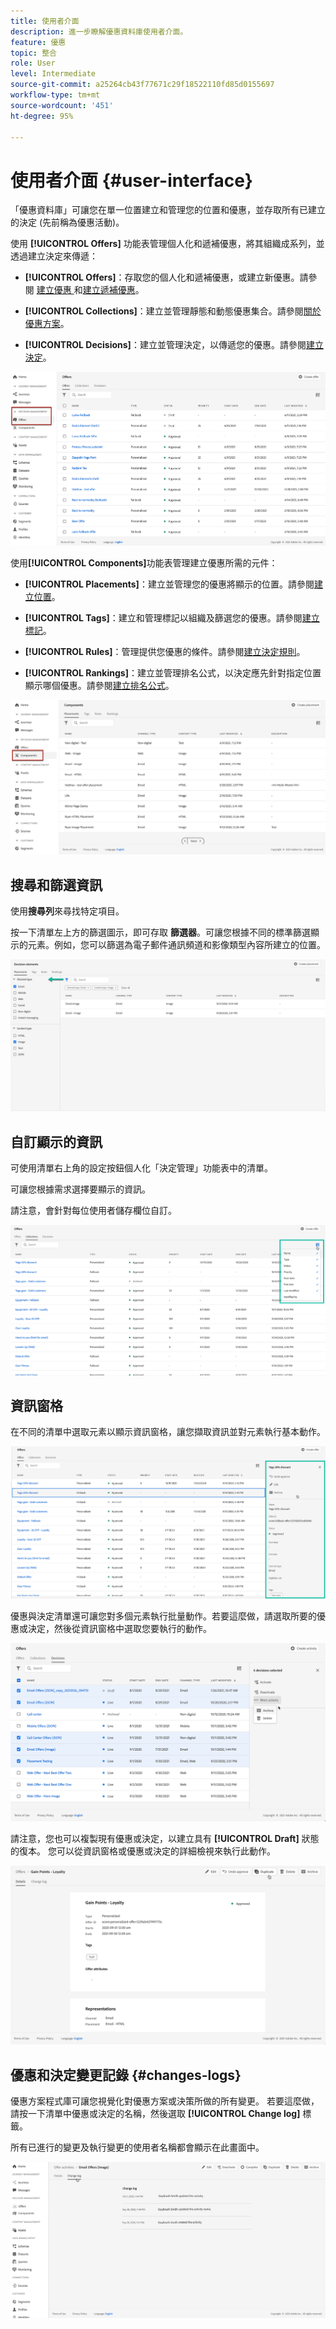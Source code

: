 ```yaml
---
title: 使用者介面
description: 進一步瞭解優惠資料庫使用者介面。
feature: 優惠
topic: 整合
role: User
level: Intermediate
source-git-commit: a25264cb43f77671c29f18522110fd85d0155697
workflow-type: tm+mt
source-wordcount: '451'
ht-degree: 95%

---
```


# 使用者介面 {#user-interface}

「優惠資料庫」可讓您在單一位置建立和管理您的位置和優惠，並存取所有已建立的決定 (先前稱為優惠活動)。

使用 **[!UICONTROL Offers]** 功能表管理個人化和遞補優惠，將其組織成系列，並透過建立決定來傳遞：

* **[!UICONTROL Offers]**：存取您的個人化和遞補優惠，或建立新優惠。請參閱 [建立優惠 ](../offer-library/creating-personalized-offers.md)和[建立遞補優惠](../offer-library/creating-fallback-offers.md)。

* **[!UICONTROL Collections]**：建立並管理靜態和動態優惠集合。請參閱[關於優惠方案](../offer-library/creating-collections.md)。

* **[!UICONTROL Decisions]**：建立並管理決定，以傳遞您的優惠。請參閱[建立決定](../offer-activities/create-offer-activities.md)。

![](../../assets/offers_menu.png)

使用&#x200B;**[!UICONTROL Components]**&#x200B;功能表管理建立優惠所需的元件：

* **[!UICONTROL Placements]**：建立並管理您的優惠將顯示的位置。請參閱[建立位置](../offer-library/creating-placements.md)。

* **[!UICONTROL Tags]**：建立和管理標記以組織及篩選您的優惠。請參閱[建立標記](../offer-library/creating-tags.md)。

* **[!UICONTROL Rules]**：管理提供您優惠的條件。請參閱[建立決定規則](../offer-library/creating-decision-rules.md)。

* **[!UICONTROL Rankings]**：建立並管理排名公式，以決定應先針對指定位置顯示哪個優惠。請參閱[建立排名公式](../offer-library/create-ranking-formulas.md)。

![](../../assets/offer_activities.png)

## 搜尋和篩選資訊

使用&#x200B;**搜尋列**&#x200B;來尋找特定項目。

按一下清單左上方的篩選圖示，即可存取 **篩選器**。可讓您根據不同的標準篩選顯示的元素。例如，您可以篩選為電子郵件通訊頻道和影像類型內容所建立的位置。

![](../../assets/filters.png)

## 自訂顯示的資訊

可使用清單右上角的設定按鈕個人化「決定管理」功能表中的清單。

可讓您根據需求選擇要顯示的資訊。

請注意，會針對每位使用者儲存欄位自訂。

![](../../assets/columns.png)

## 資訊窗格

在不同的清單中選取元素以顯示資訊窗格，讓您擷取資訊並對元素執行基本動作。

![](../../assets/information-pane.png)

優惠與決定清單還可讓您對多個元素執行批量動作。若要這麼做，請選取所要的優惠或決定，然後從資訊窗格中選取您要執行的動作。

![](../../assets/bulk-actions.png)

請注意，您也可以複製現有優惠或決定，以建立具有 **[!UICONTROL Draft]** 狀態的復本。 您可以從資訊窗格或優惠或決定的詳細檢視來執行此動作。

![](../../assets/duplicate-offer.png)

## 優惠和決定變更記錄 {#changes-logs}

優惠方案程式庫可讓您視覺化對優惠方案或決策所做的所有變更。 若要這麼做，請按一下清單中優惠或決定的名稱，然後選取 **[!UICONTROL Change log]** 標籤。

所有已進行的變更及執行變更的使用者名稱都會顯示在此畫面中。

![](../../assets/change-logs.png)
